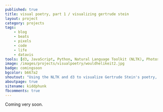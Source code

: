 ```yaml
---
published: true
title: visual poetry, part 1 / visualizing gertrude stein
layout: project
category: projects
tags:
    - blog
    - beats
    - pixels
    - code
    - life
    - datavis
tools: [d3, JavaScript, Python, Natural Language Toolkit (NLTK), Photoshop]
image: /images/projects/visualpoetry/wouldhelikeit2.jpg
badge: comingsoon
bgcolor: b667a2
shoutout: "Using the NLTK and d3 to visualize Gertrude Stein's poetry, I make visible the beautiful rhythms and patterns inherent in her seemingly obfuscated prose."
aboutpage: true
sitename: kiddphunk
fbcomments: true
---
```


Coming very soon.